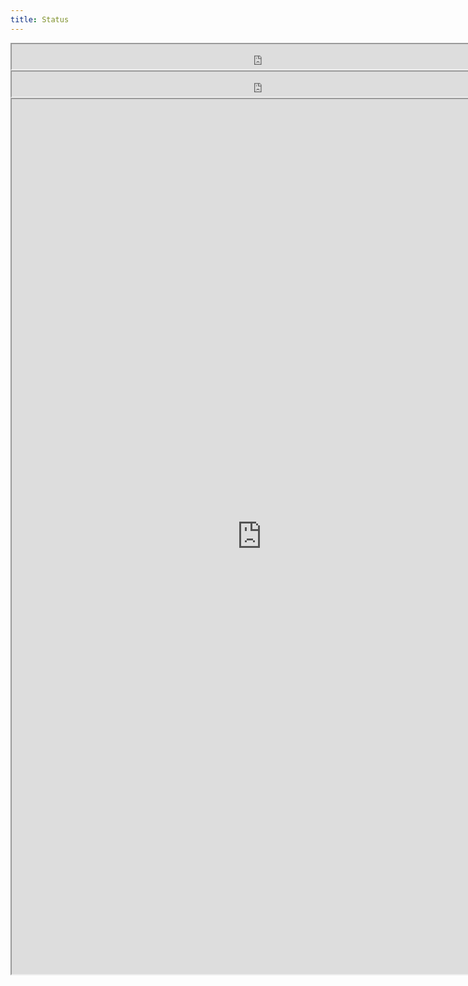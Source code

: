 ```yaml
---
title: Status
---
```


<iframe class="ci-result" src="https://util.hybrid-cloud-patterns.io/dashboard.php?platform=aws" width="800" height="40"> </iframe><br/>

<iframe class="ci-result" src="https://util.hybrid-cloud-patterns.io/dashboard.php?pattern=manuela" width="800" height="40"> </iframe><br/>

<iframe class="ci-result" src="https://util.hybrid-cloud-patterns.io/dashboard.php" width="800" height="1400"> </iframe><br/>

  <div class='results'>
    <p id="data"/>
    <script type="text/javascript" src="js/dashboard.js"></script>
    <script>
      obtainBadges('https://util.hybrid-cloud-patterns.io/bucket.xml', 'platform');
    </script>
  </div>
